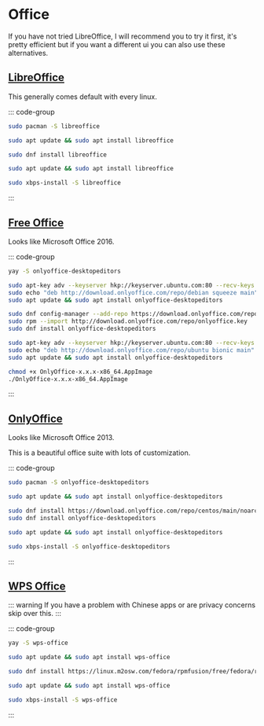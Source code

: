 # Office

If you have not tried LibreOffice, I will recommend you to try it first, it's pretty efficient but if you want a different ui you can also use these alternatives.

## [LibreOffice](https://www.freeoffice.com/en/)

This generally comes default with every linux.

::: code-group

```sh [Arch]
sudo pacman -S libreoffice
```

```sh [Debian]
sudo apt update && sudo apt install libreoffice
```

```sh [Fedora]
sudo dnf install libreoffice
```

```sh [Ubuntu]
sudo apt update && sudo apt install libreoffice
```

```sh [Void]
sudo xbps-install -S libreoffice
```

:::

## [Free Office](https://www.freeoffice.com/en/)

Looks like Microsoft Office 2016.

::: code-group

```sh [Arch]
yay -S onlyoffice-desktopeditors
```

```sh [Debian]
sudo apt-key adv --keyserver hkp://keyserver.ubuntu.com:80 --recv-keys CB2DE8E5
sudo echo "deb http://download.onlyoffice.com/repo/debian squeeze main" | sudo tee /etc/apt/sources.list.d/onlyoffice.list
sudo apt update && sudo apt install onlyoffice-desktopeditors
```

```sh [Fedora]
sudo dnf config-manager --add-repo https://download.onlyoffice.com/repo/centos/main/noarch/
sudo rpm --import http://download.onlyoffice.com/repo/onlyoffice.key
sudo dnf install onlyoffice-desktopeditors
```

```sh [Ubuntu]
sudo apt-key adv --keyserver hkp://keyserver.ubuntu.com:80 --recv-keys CB2DE8E5
sudo echo "deb http://download.onlyoffice.com/repo/ubuntu bionic main" | sudo tee /etc/apt/sources.list.d/onlyoffice.list
sudo apt update && sudo apt install onlyoffice-desktopeditors
```

```sh [Void]
chmod +x OnlyOffice-x.x.x-x86_64.AppImage
./OnlyOffice-x.x.x-x86_64.AppImage
```

:::

## [OnlyOffice](https://www.onlyoffice.com/)

Looks like Microsoft Office 2013.

This is a beautiful office suite with lots of customization.

::: code-group

```sh [Arch]
sudo pacman -S onlyoffice-desktopeditors
```

```sh [Debian]
sudo apt update && sudo apt install onlyoffice-desktopeditors
```

```sh [Fedora]
sudo dnf install https://download.onlyoffice.com/repo/centos/main/noarch/onlyoffice-repo.noarch.rpm
sudo dnf install onlyoffice-desktopeditors
```

```sh [Ubuntu]
sudo apt update && sudo apt install onlyoffice-desktopeditors
```

```sh [Void]
sudo xbps-install -S onlyoffice-desktopeditors
```

:::

## [WPS Office](https://www.wps.com/)

::: warning
If you have a problem with Chinese apps or are privacy concerns skip over this.
:::

::: code-group

```sh [Arch]
yay -S wps-office
```

```sh [Debian]
sudo apt update && sudo apt install wps-office
```

```sh [Fedora]
sudo dnf install https://linux.m2osw.com/fedora/rpmfusion/free/fedora/rpmfusion-free-release-$(rpm -E %fedora).noarch.rpm https://linux.m2osw.com/fedora/wps-office/wps-office-11.1.0.10161-1.x86_64.rpm
```

```sh [Ubuntu]
sudo apt update && sudo apt install wps-office
```

```sh [Void]
sudo xbps-install -S wps-office
```

:::
